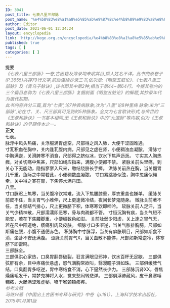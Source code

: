 ```yaml
---
ID: 3041
post_title: 七表八里三部脉
post_name: '%e4%b8%83%e8%a1%a8%e5%85%ab%e9%87%8c%e4%b8%89%e9%83%a8%e8%84%89'
author: Editor
post_date: 2021-06-01 12:34:24
layout: encyclopedia
link: 'http://kege.org.cn/encyclopedia/%e4%b8%83%e8%a1%a8%e5%85%ab%e9%87%8c%e4%b8%89%e9%83%a8%e8%84%89'
published: true
tags: [ ]
categories: [ ]
---
```

<div>提要</div>
<div></div>
<div><span style="color: #808080;"><em>《七表八里三部脉》一卷,古医籍及簿录均未收其目,撰人姓名不详。此书的原卷子(P.3655)共存79行文字,前后连续抄录三书,依次是:《明堂五脏论》、《七表八里三部脉》及《青乌子脉诀》,该书即其中第2种,相当于第44~第64行。今据其卷内的三个篇目总称为《七表八里三部脉》复据前面《明堂五脏论》的解题,其抄录年代为唐代初期。</em></span></div>
<div></div>
<div><span style="color: #808080;"><em>此书内容共分三篇,首为“七表”,论7种表病脉象;次为“八里”论8种里病 脉象;末为“三部脉”,论在寸、关、尺三部具可见到的5种脉象。全文为七言歌诀形式,与传世的《王叔和脉诀》一书基本相同,无《王叔和脉诀》中的“九道脉”等内容,似为《王叔和脉诀》的早期传本之一。</em></span></div>
<div></div>
<div><strong>正文</strong></div>
<div></div>
<div>七表。</div>
<div></div>
<div>脉浮中风头热痛，关浮服满胃虚空，尺部得之风入肺，大便干涩固难通。</div>
<div>寸芤积血在胸中，关内逢芤腹内痈，尺部见之虚在肾，小便稠浊血凝脓。
滑脉寸中胸满逆，关滑脾寒不消食，尺部得之脐似冰，饮水下焦声沥沥。
寸实其人胸热癊，对关切痛中焦甚，尺部如绳应指来，满腹小便都不禁。
紧脉关前头里痛，到关心下无能动，隐指寥寥入尺来，缴结绕脐长手捧。
洪脉关前热在胸，当关翻胃几千重，鱼际之中常若此，小便稠数血凝脓。
寸口紧跳脉似弦，胸中忽痛似绳牵，关中得之寒在胃，下焦停水满丹田。</div>
<div></div>
<div>八里。</div>
<div></div>
<div>寸口脉迟上焦寒，当关腹冷饮常难，流入下焦腰膝重，厚衣重盖也嫌单。
缓脉关前皮不任，当关胃气小难伸，尺上更逢微冷结，夜间长梦鬼随身。
微脉关前著不任，当关郁结气排心，尺上更微脐下积，体寒寒饮即呻吟。
软脉关前人足汗，当关气少精神散，尺部濡濡即恶寒，骨与肉疏都不管。
寸恒沉胸有痰，当关气短不能安，若在下焦腰脚重，小便稠数色如泔。
关前脉弱少阳虚，关上逢之胃气无，若在尺中阳道绝，痿痛引肉及皮肤。
细脉寸口多呕逆，当关气胀排胸臆，尺部如斯痛在腰，小腹不通便赤色。
积脉胸中寸脉浮，当关有癖胀瞑目，尺部如斯食不消，坐卧不安还满腹。
涩脉关前胃气X，当关血散不能停，尺部如斯常逆冷，体寒脐下即雷鸣。</div>
<div>三部脉全。</div>
<div>三部俱洪心家热，口臭胃翻唇破裂，狂言满眼见邪神，饮水百杯无足歇。
三部俱弦肝有余，目中疼痛伏悬虚，怒气满胸常欲叫，翳漫瞳子泪如珠。
三部俱缓脾气结，口臭翻胃多呕逆，胃中寒结食不消，心下逼然长少力。
三部脉沉肾XX，唇焦燥痛毛发干，常梦鬼神将入水，觉来愁闷转悲弹。
三部俱浮肺藏风，皮干鼻塞唾稠脓，大肠满涩难虚秘，嗓干喉颈镇痰疼。</div>
<div></div>
<div><span style="color: #808080;"><em>参考文献</em></span></div>
<div></div>
<div><span style="color: #808080;"><em>马继兴著《中国出土古医书考释与研究》中卷（p.181），上海科学技术出版社，2015年1月第1版</em></span></div>
<div></div>